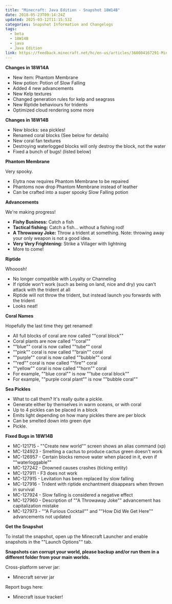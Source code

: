 ```yaml
---
title: "Minecraft: Java Edition - Snapshot 18W14B"
date: 2018-05-23T09:14:24Z
updated: 2025-03-12T11:15:53Z
categories: Snapshot Information and Changelogs
tags:
  - beta
  - 18W14B
  - java
  - Java Edition
link: https://feedback.minecraft.net/hc/en-us/articles/360004167291-Minecraft-Java-Edition-Snapshot-18W14B
---
```


**Changes in 18W14A**

- New item: Phantom Membrane
- New potion: Potion of Slow Falling
- Added 4 new advancements
- New Kelp textures
- Changed generation rules for kelp and seagrass
- New Riptide behaviours for tridents
- Optimized cloud rendering some more

  
**Changes in 18W14B**

- New blocks: sea pickles!
- Renamed coral blocks (See below for details)
- New coral fan textures
- Destroying waterlogged blocks will only destroy the block, not the water
- Fixed a bunch of bugs! (listed below)

  
**Phantom Membrane**  
  
Very spooky.

- Elytra now requires Phantom Membrane to be repaired
- Phantoms now drop Phantom Membrane instead of leather
- Can be crafted into a super spooky Slow Falling potion

  
**Advancements**  
  
We're making progress!

- **Fishy Business:** Catch a fish
- **Tactical fishing:** Catch a fish... without a fishing rod!
- **A Throwaway Joke:** Throw a trident at something. Note: throwing away your only weapon is not a good idea.
- **Very Very Frightening:** Strike a Villager with lightning
- More to come!

  
**Riptide**  
  
Whooosh!

- No longer compatible with Loyalty or Channeling
- If riptide won't work (such as being on land, nice and dry) you can't attack with the trident at all
- Riptide will not throw the trident, but instead launch you forwards with the trident
- Looks neat!

  
**Coral Names**  
  
Hopefully the last time they get renamed!

- All full blocks of coral are now called ""coral block""
- Coral plants are now called ""coral""
- ""blue"" coral is now called ""tube"" coral
- ""pink"" coral is now called ""brain"" coral
- ""purple"" coral is now called ""bubble"" coral
- ""red"" coral is now called ""fire"" coral
- ""yellow"" coral is now called ""horn"" coral
- For example, ""blue coral"" is now ""tube coral block""
- For example, ""purple coral plant"" is now ""bubble coral""

  
**Sea Pickles**  
  

- What to call them? It's really quite a pickle.
- Generate either by themselves in warm oceans, or with coral
- Up to 4 pickles can be placed in a block
- Emits light depending on how many pickles there are per block
- Can be smelted down into green dye
- Pickle.

  
**Fixed Bugs in 18W14B**  
  

- MC-121715 - ""Create new world"" screen shows an alias command (xp)
- MC-124923 - Smelting a cactus to produce cactus green doesn't work
- MC-126957 - Certain blocks remove water when placed in it, even if ""waterloggable""
- MC-127242 - Drowned causes crashes (ticking entity)
- MC-127911 - F3 does not work
- MC-127915 - Levitation has been replaced by slow falling
- MC-127916 - Trident with riptide enchantment disappears when thrown in survival
- MC-127924 - Slow falling is considered a negative effect
- MC-127960 - Description of ""A Throwaway Joke"" advancement has capitalization mistake
- MC-127973 - ""A Furious Cocktail"" and ""How Did We Get Here"" advancements not updated

  
**Get the Snapshot**  
  
To install the snapshot, open up the Minecraft Launcher and enable snapshots in the ""Launch Options"" tab.  
  
**Snapshots can corrupt your world, please backup and/or run them in a different folder from your main worlds.**  
  
Cross-platform server jar:

- Minecraft server jar

Report bugs here:

- Minecraft issue tracker!

